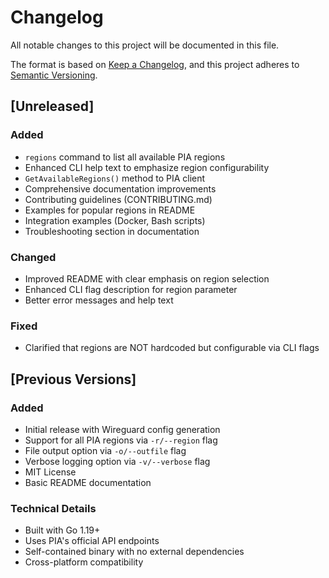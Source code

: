 # Changelog

All notable changes to this project will be documented in this file.

The format is based on [Keep a Changelog](https://keepachangelog.com/en/1.0.0/),
and this project adheres to [Semantic Versioning](https://semver.org/spec/v2.0.0.html).

## [Unreleased]

### Added
- `regions` command to list all available PIA regions
- Enhanced CLI help text to emphasize region configurability
- `GetAvailableRegions()` method to PIA client
- Comprehensive documentation improvements
- Contributing guidelines (CONTRIBUTING.md)
- Examples for popular regions in README
- Integration examples (Docker, Bash scripts)
- Troubleshooting section in documentation

### Changed
- Improved README with clear emphasis on region selection
- Enhanced CLI flag description for region parameter
- Better error messages and help text

### Fixed
- Clarified that regions are NOT hardcoded but configurable via CLI flags

## [Previous Versions]

### Added
- Initial release with Wireguard config generation
- Support for all PIA regions via `-r/--region` flag
- File output option via `-o/--outfile` flag
- Verbose logging option via `-v/--verbose` flag
- MIT License
- Basic README documentation

### Technical Details
- Built with Go 1.19+
- Uses PIA's official API endpoints
- Self-contained binary with no external dependencies
- Cross-platform compatibility